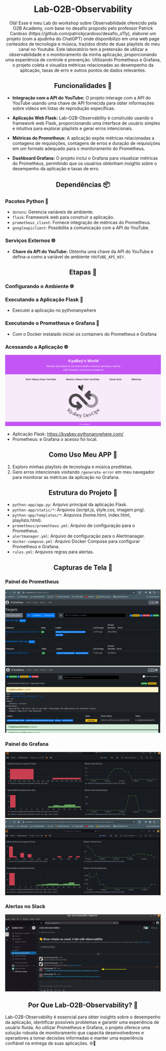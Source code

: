 <h1 align="center">
  <br>
  Lab-O2B-Observability
  <br>
</h1>

<p align="center">Olá! Esse é meu Lab do workshop sobre Observabilidade oferecido pela O2B Academy, com base no desafio proposto pelo professor Patrick Cardoso (https://github.com/patrickjcardoso/desafio_o11y), elaborei um projeto (com a ajudinha do ChatGPT) onde disponibilizo em uma web page conteúdos de tecnologia e música, trazidos direto de duas playlists do meu canal no Youtube. Este laboratório tem a pretensão de utilizar a observabilidade e o monitoramento da minha aplicação, proporcionando uma experiência de controle e prevenção. Utilizando Prometheus e Grafana, o projeto coleta e visualiza métricas relacionadas ao desempenho da aplicação, taxas de erro e outros pontos de dados relevantes.</p>

<h2 align="center">Funcionalidades 🚀</h2>

- **Integração com a API do YouTube:** O projeto interage com a API do YouTube usando uma chave de API fornecida para obter informações sobre vídeos em listas de reprodução específicas.

- **Aplicação Web Flask:** Lab-O2B-Observability é construído usando o framework web Flask, proporcionando uma interface de usuário simples e intuitiva para explorar playlists e gerar erros intencionais.

- **Métricas do Prometheus:** A aplicação expõe métricas relacionadas a contagens de requisições, contagens de erros e duração de requisições em um formato adequado para o monitoramento do Prometheus.

- **Dashboard Grafana:** O projeto inclui o Grafana para visualizar métricas do Prometheus, permitindo que os usuários obtenham insights sobre o desempenho da aplicação e taxas de erro.

<h2 align="center">Dependências 📦</h2>

### Pacotes Python 🐍
- `dotenv`: Gerencia variáveis de ambiente.
- `flask`: Framework web para construir a aplicação.
- `prometheus_client`: Fornece integração de métricas do Prometheus.
- `googleapiclient`: Possibilita a comunicação com a API do YouTube.

### Serviços Externos 🌐
- **Chave da API do YouTube:** Obtenha uma chave da API do YouTube e defina-a como a variável de ambiente `YOUTUBE_API_KEY`.

<h2 align="center">Etapas 🚗</h2>

### Configurando o Ambiente 🌐

### Executando a Aplicação Flask 🚀

-  Executei a aplicação no pythonanywhere

### Executando o Prometheus e Grafana 🐳

- Com o Docker instalado iniciei os containers do Prometheus e Grafana

### Acessando a Aplicação 🌐

![Painel do Grafana](./imagens/app.png)

- Aplicação Flask: https://kyabey.pythonanywhere.com/
- Prometheus: e Grafana o acesso foi local.

<h2 align="center">Como Uso Meu APP 🚀</h2>

1. Exploro minhas playlists de tecnologia e música prediletas.
2. Gero erros intencionais visitando `/generate-error` em meu navegador para monitorar as métricas da aplicação no Grafana.

<h2 align="center">Estrutura do Projeto 📂</h2>

- `python-app/app.py`: Arquivo principal da aplicação Flask.
- `python-app/static/*`: Arquivos (script.js, style.css, imagem.png).
- `python-app/templates/*`: Arquivos (home.html, index.html, playlists.html).
- `prometheus/prometheus.yml`: Arquivo de configuração para o Prometheus.
- `alertmanager.yml`: Arquivo de configuração para o Alertmanager.
- `docker-compose.yml`: Arquivo Docker Compose para configurar Prometheus e Grafana.
- `rules.yml`: Arquivos regras para alertas.

<h2 align="center">Capturas de Tela 📸</h2>

### Painel do Prometheus

![Painel do Prometheus](./imagens/prometheus-up.png)
![Painel do Prometheus](./imagens/prometheus.png)

### Painel do Grafana

![Painel do Grafana](./imagens/grafana.png)
![Painel do Grafana](./imagens/grafana2.png)

### Alertas no Slack

![Alertas no Slack](./imagens/alerta-slack.png)

<h2 align="center">Por Que Lab-O2B-Observability? 🤔</h2>

Lab-O2B-Observability é essencial para obter insights sobre o desempenho da aplicação, identificar possíveis problemas e garantir uma experiência de usuário fluida. Ao utilizar Prometheus e Grafana, o projeto oferece uma solução robusta de monitoramento que capacita desenvolvedores e operadores a tomar decisões informadas e manter uma experiência confiável na entrega de suas aplicações. 🌐🚀
